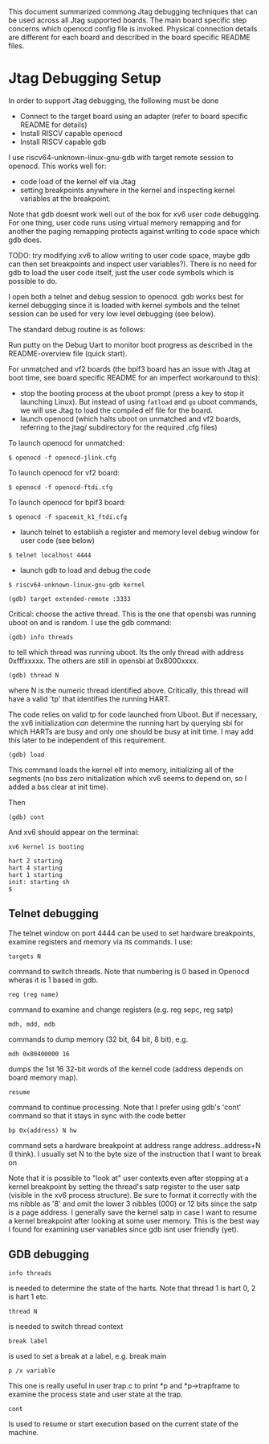 
This document summarized commong Jtag debugging techniques that can be used across all Jtag supported boards. The main board
specific step concerns which openocd config file is invoked. Physical connection details are different for each board and
described in the board specific README files.

# Jtag Debugging Setup

In order to support Jtag debugging, the following must be done

- Connect to the target board using an adapter (refer to board specific README for details)
- Install RISCV capable openocd
- Install RISCV capable gdb

I use riscv64-unknown-linux-gnu-gdb with target remote session to openocd. This works well for:

- code load of the kernel elf via Jtag
- setting breakpoints anywhere in the kernel and inspecting kernel variables at the breakpoint.

Note that gdb doesnt work well out of the box for xv6 user code debugging. For one thing, user code runs using virtual memory remapping and for another the paging remapping protects against writing to code space which gdb does.  

TODO: try modifying xv6 to allow writing to user code space, maybe gdb can then set breakpoints and inspect user variables?). There is no need for gdb to load the user code itself, just the user code symbols which is possible to do.

I open both a telnet and debug session to openocd. gdb works best for kernel debugging since it is loaded with kernel symbols and the telnet
session can be used for very low level debugging (see below).

The standard debug routine is as follows:

Run putty on the Debug Uart to monitor boot progress as described in the README-overview file (quick start).

For unmatched and vf2 boards (the bpif3 board has an issue with Jtag at boot time, see board specific README for an imperfect workaround to this):

- stop the booting process at the uboot prompt (press a key to stop it launching Linux). But instead of using ```fatload``` and ```go``` uboot commands, we will use Jtag to load the compiled elf file for the board.
- launch openocd (which halts uboot on unmatched and vf2 boards, referring to the jtag/ subdirectory for the required .cfg files)  

To launch openocd for unmatched:
```
$ openocd -f openocd-jlink.cfg
```
To launch openocd for vf2 board:
```
$ openocd -f openocd-ftdi.cfg
```
To launch openocd for bpif3 board:
```
$ openocd -f spacemit_k1_ftdi.cfg
```
- launch telnet to establish a register and memory level debug window for user code (see below)
```
$ telnet localhost 4444 
```
- launch gdb to load and debug the code
```
$ riscv64-unknown-linux-gnu-gdb kernel

(gdb) target extended-remote :3333 
```
Critical: choose the active thread. This is the one that opensbi was running uboot on and is random. I use the gdb command:
```
(gdb) info threads
```
to tell which thread was running uboot. Its the only thread with address 0xfffxxxxx. The others are still in opensbi at 0x8000xxxx.
```
(gdb) thread N
```
where N is the numeric thread identified above. Critically, this thread will have a valid 'tp' that identifies the running HART.

The code relies on valid tp for code launched from Uboot. But if necessary,
the xv6 initialization *can* determine the running hart by querying sbi for which HARTs are busy and only one should be busy at init
time. I may add this later to be independent of this requirement.
```
(gdb) load
```
This command loads the kernel elf into memory, initializing all of the segments (no bss zero initialization which xv6 seems
to depend on, so I added a bss clear at init time).

Then
```
(gdb) cont
```
And xv6 should appear on the terminal:
```
xv6 kernel is booting  
  
hart 2 starting  
hart 4 starting  
hart 1 starting  
init: starting sh  
$  
```
## Telnet debugging

The telnet window on port 4444 can be used to set hardware breakpoints, examine registers and memory via its commands. I use:
```
targets N  
```
command to switch threads. Note that numbering is 0 based in Openocd wheras it is 1 based in gdb.
```
reg (reg name) 
```
command to examine and change registers (e.g. reg sepc, reg satp)
```
mdh, mdd, mdb  
```
commands to dump memory (32 bit, 64 bit, 8 bit), e.g. 
```
mdh 0x80400000 16 
```
dumps the 1st 16 32-bit words of the kernel code (address depends on board memory map).
```
resume  
```
command to continue processing. Note that I prefer using gdb's 'cont' command so that it stays in sync with the code better
```
bp 0x(address) N hw  
```
command sets a hardware breakpoint at address range address..address+N (I think). I usually set N to the
byte size of the instruction that I want to break on

Note that it is possible to "look at" user contexts even after stopping at a kernel breakpoint by setting the thread's satp register
to the user satp (visible in the xv6 process structure). Be sure to format it correctly with the ms nibble as '8' and omit the lower
3 nibbles (000) or 12 bits since the satp is a page address. I generally save the kernel satp in case I want to resume a
kernel breakpoint after looking at some user memory. This is the best way I found for examining user variables since gdb isnt
user friendly (yet).

## GDB debugging
```
info threads  
```
is needed to determine the state of the harts. Note that thread 1 is hart 0, 2 is hart 1 etc.
```
thread N  
```
is needed to switch thread context
```
break label  
```
is used to set a break at a label, e.g. break main
```
p /x variable  
```
This one is really useful in user trap.c to print *p and *p->trapframe to examine the process state and user state at the trap.
```
cont
```
Is used to resume or start execution based on the current state of the machine.

